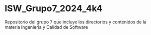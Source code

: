 # ISW_Grupo7_2024_4k4
Repositorio del grupo 7 que incluye los directorios y contenidos de la materia Ingenieria y Calidad de Software 
